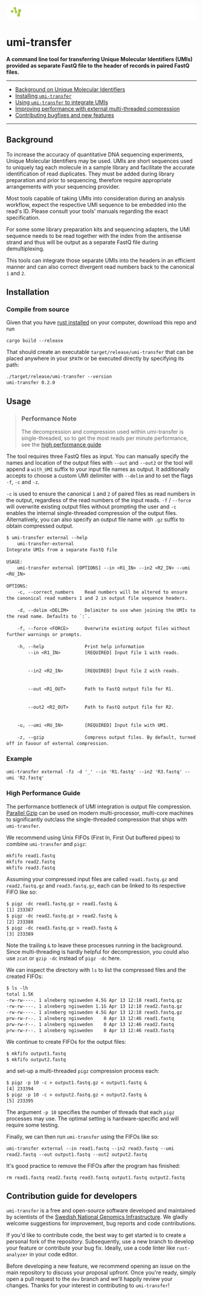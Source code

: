 
![umi-transfer](docs/img/logoheader.svg)

# umi-transfer

<p>
    <b>A command line tool for transferring Unique Molecular Identifiers (UMIs) provided as separate FastQ file to the header of records in paired FastQ files.</b>
</p>

<hr>

- [Background on Unique Molecular Identifiers](#background)
- [Installing `umi-transfer`](#installation)
- [Using `umi-transfer` to integrate UMIs](#usage)
- [Improving performance with external multi-threaded compression](#high-performance-guide)
- [Contributing bugfixes and new features](#contribution-guide-for-developers)

<hr>

## Background

To increase the accuracy of quantitative DNA sequencing experiments, Unique Molecular Identifiers may be used. UMIs are short sequences used to uniquely tag each molecule in a sample library and facilitate the accurate identification of read duplicates. They must be added during library preparation and prior to sequencing, therefore require appropriate arrangements with your sequencing provider.

Most tools capable of taking UMIs into consideration during an analysis workflow, expect the respective UMI sequence to be embedded into the read's ID. Please consult your tools' manuals regarding the exact specification.

For some some library preparation kits and sequencing adapters, the UMI sequence needs to be read together with the index from the antisense strand and thus will be output as a separate FastQ file during demultiplexing.

This tools can integrate those separate UMIs into the headers in an efficient manner and can also correct divergent read numbers back to the canonical `1` and `2`.

## Installation

### Compile from source

Given that you have [rust installed](https://www.rust-lang.org/tools/install) on your computer, download this repo and run

```shell
cargo build --release
```

That should create an executable `target/release/umi-transfer` that can be placed anywhere in your `$PATH` or be executed directly by specifying its path:

```shell
./target/release/umi-transfer --version
umi-transfer 0.2.0
```

## Usage

>### Performance Note
>
>The decompression and compression used within umi-transfer is single-threaded, so to get the most reads per minute performance, see the [high performance guide](#high-performance-guide)

The tool requires three FastQ files as input. You can manually specify the names and location of the output files with `--out` and `--out2` or the tool will append a `with_UMI` suffix to your input file names as output. It additionally accepts to choose a custom UMI delimiter with `--delim` and to set the flags `-f`, `-c` and `-z`.

`-c` is used to ensure the canonical `1` and `2` of paired files as read numbers in the output, regardless of the read numbers of the input reads. `-f` / `--force` will overwrite existing output files without prompting the user and `-c` enables the internal single-threaded compression of the output files. Alternatively, you can also specify an output file name with `.gz` suffix to obtain compressed output.

```raw
$ umi-transfer external --help
    umi-transfer-external
Integrate UMIs from a separate FastQ file

USAGE:
    umi-transfer external [OPTIONS] --in <R1_IN> --in2 <R2_IN> --umi <RU_IN>

OPTIONS:
    -c, --correct_numbers    Read numbers will be altered to ensure the canonical read numbers 1 and 2 in output file sequence headers.

    -d, --delim <DELIM>      Delimiter to use when joining the UMIs to the read name. Defaults to `:`.

    -f, --force <FORCE>      Overwrite existing output files without further warnings or prompts.

    -h, --help               Print help information
        --in <R1_IN>         [REQUIRED] Input file 1 with reads.


        --in2 <R2_IN>        [REQUIRED] Input file 2 with reads.


        --out <R1_OUT>       Path to FastQ output file for R1.


        --out2 <R2_OUT>      Path to FastQ output file for R2.


    -u, --umi <RU_IN>        [REQUIRED] Input file with UMI.

    -z, --gzip               Compress output files. By default, turned off in favour of external compression.
```

### Example

```shell
umi-transfer external -fz -d '_' --in 'R1.fastq' --in2 'R3.fastq' --umi 'R2.fastq'
```

### High Performance Guide

The performance bottleneck of UMI integration is output file compression. [Parallel Gzip](https://github.com/madler/pigz) can be used on modern multi-processor, multi-core machines to significantly outclass the single-threaded compression that ships with `umi-transfer`.

We recommend using Unix FIFOs (First In, First Out buffered pipes) to combine `umi-transfer` and `pigz`:

```shell
mkfifo read1.fastq
mkfifo read2.fastq
mkfifo read3.fastq
```

Assuming your compressed input files are called `read1.fastq.gz` and `read2.fastq.gz` and `read3.fastq.gz`, each can be linked to its respective FIFO like so:

```shell
$ pigz -dc read1.fastq.gz > read1.fastq &
[1] 233387
$ pigz -dc read2.fastq.gz > read2.fastq &
[2] 233388
$ pigz -dc read3.fastq.gz > read3.fastq &
[3] 233389
```

Note the trailing `&` to leave these processes running in the background. Since multi-threading is hardly helpful for decompression, you could also use `zcat` or `gzip -dc` instead of `pigz -dc` here.

We can inspect the directory with `ls` to list the compressed files and the created FIFOs:

```shell
$ ls -lh
total 1.5K
-rw-rw----. 1 alneberg ngisweden 4.5G Apr 13 12:18 read1.fastq.gz
-rw-rw----. 1 alneberg ngisweden 1.1G Apr 13 12:18 read2.fastq.gz
-rw-rw----. 1 alneberg ngisweden 4.5G Apr 13 12:18 read3.fastq.gz
prw-rw-r--. 1 alneberg ngisweden    0 Apr 13 12:46 read1.fastq
prw-rw-r--. 1 alneberg ngisweden    0 Apr 13 12:46 read2.fastq
prw-rw-r--. 1 alneberg ngisweden    0 Apr 13 12:46 read3.fastq
```

We continue to create FIFOs for the output files:

```shell
$ mkfifo output1.fastq
$ mkfifo output2.fastq
```

and set-up a multi-threaded `pigz` compression process each:

```shell
$ pigz -p 10 -c > output1.fastq.gz < output1.fastq &
[4] 233394
$ pigz -p 10 -c > output2.fastq.gz < output2.fastq &
[5] 233395
```

The argument `-p 10` specifies the number of threads that each `pigz` processes may use. The optimal setting is hardware-specific and will require some testing.

Finally, we can then run `umi-transfer` using the FIFOs like so:

```shell
umi-transfer external --in read1.fastq --in2 read3.fastq --umi read2.fastq --out output1.fastq --out2 output2.fastq
```

It's good practice to remove the FIFOs after the program has finished:

```shell
rm read1.fastq read2.fastq read3.fastq output1.fastq output2.fastq
```

## Contribution guide for developers

`umi-transfer` is a free and open-source software developed and maintained by scientists of the [Swedish National Genomics Infrastructure](https://ngisweden.scilifelab.se). We gladly welcome suggestions for improvement, bug reports and code contributions.

If you'd like to contribute code, the best way to get started is to create a personal fork of the repository. Subsequently, use a new branch to develop your feature or contribute your bug fix. Ideally, use a code linter like `rust-analyzer` in your code editor.

Before developing a new feature, we recommend opening an issue on the main repository to discuss your proposal upfront. Once you're ready, simply open a pull request to the `dev` branch and we'll happily review your changes. Thanks for your interest in contributing to `umi-transfer`!

